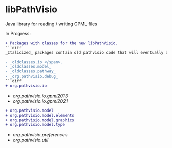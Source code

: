 # libPathVisio
Java library for reading / writing GPML files

In Progress: 
```diff
+ Packages with classes for the new libPathVisio. 
```diff
_Italicized_ packages contain old pathvisio code that will eventually be modified or removed.  

- _oldclasses.io_</span>.
- _oldclasses.model_
- _oldclasses.pathway_
- _org.pathvisio.debug_
```diff
+ org.pathvisio.io
```
- _org.pathvisio.io.gpml2013_
- _org.pathvisio.io.gpml2021_
```diff
+ org.pathvisio.model
+ org.pathvisio.model.elements
+ org.pathvisio.model.graphics
+ org.pathvisio.model.type
```
- _org.pathvisio.preferences_
- _org.pathvisio.util_
